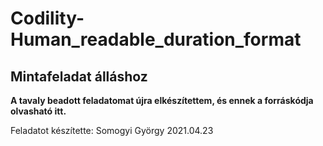 # Codility-Human_readable_duration_format

## Mintafeladat álláshoz

**A tavaly beadott feladatomat újra elkészítettem, és ennek a forráskódja olvasható itt.**


Feladatot készítette:
Somogyi György
2021.04.23

